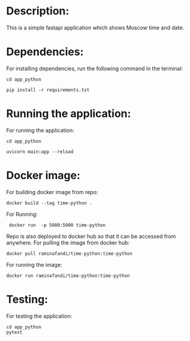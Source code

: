 # Description:

This is a simple fastapi application which shows Moscow time and date.

# Dependencies:

For installing dependencies, run the following command in the terminal:

    cd app_python

    pip install -r requirements.txt

# Running the application:

For running the application:

    cd app_python

    uvicorn main:app --reload

# Docker image:

For building docker image from repo:

    docker build --tag time-python .

For Running:

     docker run  -p 5000:5000 time-python

Repo is also deployed to docker hub so that it can be accessed from anywhere.
For pulling the image from docker hub:

    docker pull raminafandi/time-python:time-python

For running the image:

    docker run raminafandi/time-python:time-python

# Testing:

For testing the application:

    cd app_python
    pytest
